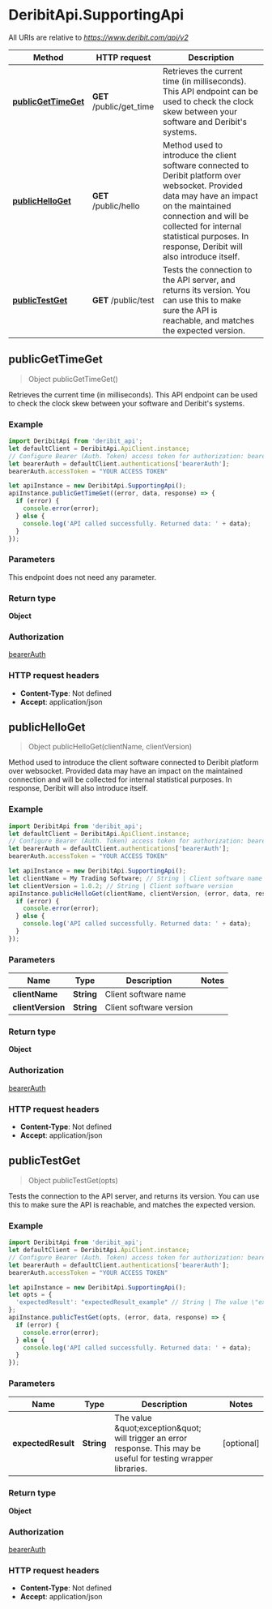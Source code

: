 # DeribitApi.SupportingApi

All URIs are relative to *https://www.deribit.com/api/v2*

Method | HTTP request | Description
------------- | ------------- | -------------
[**publicGetTimeGet**](SupportingApi.md#publicGetTimeGet) | **GET** /public/get_time | Retrieves the current time (in milliseconds). This API endpoint can be used to check the clock skew between your software and Deribit&#39;s systems.
[**publicHelloGet**](SupportingApi.md#publicHelloGet) | **GET** /public/hello | Method used to introduce the client software connected to Deribit platform over websocket. Provided data may have an impact on the maintained connection and will be collected for internal statistical purposes. In response, Deribit will also introduce itself.
[**publicTestGet**](SupportingApi.md#publicTestGet) | **GET** /public/test | Tests the connection to the API server, and returns its version. You can use this to make sure the API is reachable, and matches the expected version.



## publicGetTimeGet

> Object publicGetTimeGet()

Retrieves the current time (in milliseconds). This API endpoint can be used to check the clock skew between your software and Deribit&#39;s systems.

### Example

```javascript
import DeribitApi from 'deribit_api';
let defaultClient = DeribitApi.ApiClient.instance;
// Configure Bearer (Auth. Token) access token for authorization: bearerAuth
let bearerAuth = defaultClient.authentications['bearerAuth'];
bearerAuth.accessToken = "YOUR ACCESS TOKEN"

let apiInstance = new DeribitApi.SupportingApi();
apiInstance.publicGetTimeGet((error, data, response) => {
  if (error) {
    console.error(error);
  } else {
    console.log('API called successfully. Returned data: ' + data);
  }
});
```

### Parameters

This endpoint does not need any parameter.

### Return type

**Object**

### Authorization

[bearerAuth](../README.md#bearerAuth)

### HTTP request headers

- **Content-Type**: Not defined
- **Accept**: application/json


## publicHelloGet

> Object publicHelloGet(clientName, clientVersion)

Method used to introduce the client software connected to Deribit platform over websocket. Provided data may have an impact on the maintained connection and will be collected for internal statistical purposes. In response, Deribit will also introduce itself.

### Example

```javascript
import DeribitApi from 'deribit_api';
let defaultClient = DeribitApi.ApiClient.instance;
// Configure Bearer (Auth. Token) access token for authorization: bearerAuth
let bearerAuth = defaultClient.authentications['bearerAuth'];
bearerAuth.accessToken = "YOUR ACCESS TOKEN"

let apiInstance = new DeribitApi.SupportingApi();
let clientName = My Trading Software; // String | Client software name
let clientVersion = 1.0.2; // String | Client software version
apiInstance.publicHelloGet(clientName, clientVersion, (error, data, response) => {
  if (error) {
    console.error(error);
  } else {
    console.log('API called successfully. Returned data: ' + data);
  }
});
```

### Parameters


Name | Type | Description  | Notes
------------- | ------------- | ------------- | -------------
 **clientName** | **String**| Client software name | 
 **clientVersion** | **String**| Client software version | 

### Return type

**Object**

### Authorization

[bearerAuth](../README.md#bearerAuth)

### HTTP request headers

- **Content-Type**: Not defined
- **Accept**: application/json


## publicTestGet

> Object publicTestGet(opts)

Tests the connection to the API server, and returns its version. You can use this to make sure the API is reachable, and matches the expected version.

### Example

```javascript
import DeribitApi from 'deribit_api';
let defaultClient = DeribitApi.ApiClient.instance;
// Configure Bearer (Auth. Token) access token for authorization: bearerAuth
let bearerAuth = defaultClient.authentications['bearerAuth'];
bearerAuth.accessToken = "YOUR ACCESS TOKEN"

let apiInstance = new DeribitApi.SupportingApi();
let opts = {
  'expectedResult': "expectedResult_example" // String | The value \"exception\" will trigger an error response. This may be useful for testing wrapper libraries.
};
apiInstance.publicTestGet(opts, (error, data, response) => {
  if (error) {
    console.error(error);
  } else {
    console.log('API called successfully. Returned data: ' + data);
  }
});
```

### Parameters


Name | Type | Description  | Notes
------------- | ------------- | ------------- | -------------
 **expectedResult** | **String**| The value \&quot;exception\&quot; will trigger an error response. This may be useful for testing wrapper libraries. | [optional] 

### Return type

**Object**

### Authorization

[bearerAuth](../README.md#bearerAuth)

### HTTP request headers

- **Content-Type**: Not defined
- **Accept**: application/json

